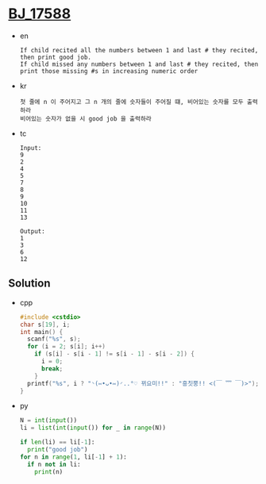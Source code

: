# [BJ_17588](https://acmicpc.net/problem/17588)

* en

  ```en
  If child recited all the numbers between 1 and last # they recited, then print good job.
  If child missed any numbers between 1 and last # they recited, then print those missing #s in increasing numeric order
  ```

* kr

  ```kr
  첫 줄에 n 이 주어지고 그 n 개의 줄에 숫자들이 주어질 떄, 비어있는 숫자를 모두 출력하라
  비어있는 숫자가 없을 시 good job 을 출력하라
  ```

* tc

  ```tc
  Input:
  9
  2
  4
  5
  7
  8
  9
  10
  11
  13

  Output:
  1
  3
  6
  12
  ```

## Solution

* cpp

  ```cpp
  #include <cstdio>
  char s[19], i;
  int main() {
    scanf("%s", s);
    for (i = 2; s[i]; i++)
      if (s[i] - s[i - 1] != s[i - 1] - s[i - 2]) {
        i = 0;
        break;
      }
    printf("%s", i ? "◝(⑅•ᴗ•⑅)◜..°♡ 뀌요미!!" : "흥칫뿡!! <(￣ ﹌ ￣)>");
  }
  ```

* py

  ```py
  N = int(input())
  li = list(int(input()) for _ in range(N))

  if len(li) == li[-1]:
    print("good job")
  for n in range(1, li[-1] + 1):
    if n not in li:
      print(n)
  ```
